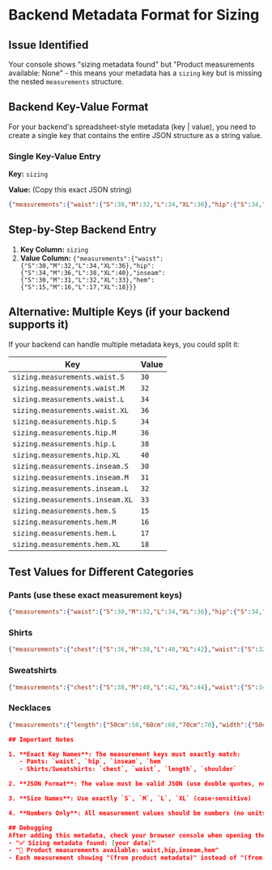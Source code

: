 # Backend Metadata Format for Sizing

## Issue Identified
Your console shows "sizing metadata found" but "Product measurements available: None" - this means your metadata has a `sizing` key but is missing the nested `measurements` structure.

## Backend Key-Value Format

For your backend's spreadsheet-style metadata (key | value), you need to create a single key that contains the entire JSON structure as a string value.

### Single Key-Value Entry

**Key:** `sizing`

**Value:** (Copy this exact JSON string)
```json
{"measurements":{"waist":{"S":30,"M":32,"L":34,"XL":36},"hip":{"S":34,"M":36,"L":38,"XL":40},"inseam":{"S":30,"M":31,"L":32,"XL":33},"hem":{"S":15,"M":16,"L":17,"XL":18}}}
```

## Step-by-Step Backend Entry

1. **Key Column:** `sizing`
2. **Value Column:** `{"measurements":{"waist":{"S":30,"M":32,"L":34,"XL":36},"hip":{"S":34,"M":36,"L":38,"XL":40},"inseam":{"S":30,"M":31,"L":32,"XL":33},"hem":{"S":15,"M":16,"L":17,"XL":18}}}`

## Alternative: Multiple Keys (if your backend supports it)

If your backend can handle multiple metadata keys, you could split it:

| Key | Value |
|-----|-------|
| `sizing.measurements.waist.S` | `30` |
| `sizing.measurements.waist.M` | `32` |
| `sizing.measurements.waist.L` | `34` |
| `sizing.measurements.waist.XL` | `36` |
| `sizing.measurements.hip.S` | `34` |
| `sizing.measurements.hip.M` | `36` |
| `sizing.measurements.hip.L` | `38` |
| `sizing.measurements.hip.XL` | `40` |
| `sizing.measurements.inseam.S` | `30` |
| `sizing.measurements.inseam.M` | `31` |
| `sizing.measurements.inseam.L` | `32` |
| `sizing.measurements.inseam.XL` | `33` |
| `sizing.measurements.hem.S` | `15` |
| `sizing.measurements.hem.M` | `16` |
| `sizing.measurements.hem.L` | `17` |
| `sizing.measurements.hem.XL` | `18` |

## Test Values for Different Categories

### Pants (use these exact measurement keys)
```json
{"measurements":{"waist":{"S":30,"M":32,"L":34,"XL":36},"hip":{"S":34,"M":36,"L":38,"XL":40},"inseam":{"S":30,"M":31,"L":32,"XL":33},"hem":{"S":15,"M":16,"L":17,"XL":18}}}
```

### Shirts
```json
{"measurements":{"chest":{"S":36,"M":38,"L":40,"XL":42},"waist":{"S":32,"M":34,"L":36,"XL":38},"length":{"S":26,"M":27,"L":28,"XL":29},"shoulder":{"S":16,"M":17,"L":18,"XL":19}}}
```

### Sweatshirts
```json
{"measurements":{"chest":{"S":38,"M":40,"L":42,"XL":44},"waist":{"S":34,"M":36,"L":38,"XL":40},"length":{"S":27,"M":28,"L":29,"XL":30},"shoulder":{"S":17,"M":18,"L":19,"XL":20}}}
```

### Necklaces
```json
{"measurements":{"length":{"50cm":50,"60cm":60,"70cm":70},"width":{"50cm":4,"60cm":4,"70cm":4},"link_length":{"50cm":2,"60cm":2,"70cm":2}}}

## Important Notes

1. **Exact Key Names**: The measurement keys must exactly match:
   - Pants: `waist`, `hip`, `inseam`, `hem`
   - Shirts/Sweatshirts: `chest`, `waist`, `length`, `shoulder`

2. **JSON Format**: The value must be valid JSON (use double quotes, not single quotes)

3. **Size Names**: Use exactly `S`, `M`, `L`, `XL` (case-sensitive)

4. **Numbers Only**: All measurement values should be numbers (no units in the JSON)

## Debugging
After adding this metadata, check your browser console when opening the size guide. You should see:
- "✅ Sizing metadata found: [your data]"
- "👕 Product measurements available: waist,hip,inseam,hem"
- Each measurement showing "(from product metadata)" instead of "(from template default)"
